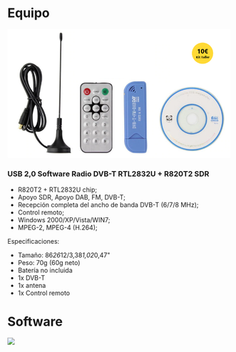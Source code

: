 # Equipo

<img src="img/sdr.820T2.png" width="500" />

### USB 2,0 Software Radio DVB-T RTL2832U + R820T2 SDR

- R820T2 + RTL2832U chip;
- Apoyo SDR, Apoyo DAB, FM, DVB-T;
- Recepción completa del ancho de banda DVB-T (6/7/8 MHz);
- Control remoto;
- Windows 2000/XP/Vista/WIN7;
- MPEG-2, MPEG-4 (H.264);

Especificaciones:
- Tamaño: 86*26*12/3,38*1,02*0,47"
- Peso: 70g (60g neto)
- Batería no incluida
- 1x DVB-T
- 1x antena
- 1x Control remoto

# Software

<img src="img/sdr.radio.png" />

